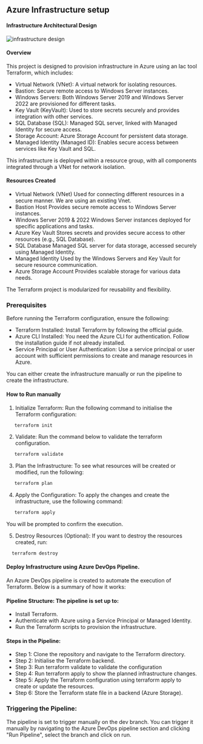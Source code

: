 ## Azure Infrastructure setup

#### Infrastructure Architectural Design
![infrastructure design]()
#### Overview
This project is designed to provision infrastructure in Azure using an Iac tool Terraform, which includes:

- Virtual Network (VNet): A virtual network for isolating resources.
- Bastion: Secure remote access to Windows Server instances.
- Windows Servers: Both Windows Server 2019 and Windows Server 2022 are provisioned for different tasks.
- Key Vault (KeyVault): Used to store secrets securely and provides integration with other services.
- SQL Database (SQL): Managed SQL server, linked with Managed Identity for secure access.
- Storage Account: Azure Storage Account for persistent data storage.
- Managed Identity (Managed ID): Enables secure access between services like Key Vault and SQL.

This infrastructure is deployed within a resource group, with all components integrated through a VNet for network isolation.

#### Resources Created
- Virtual Network (VNet)
  Used for connecting different resources in a secure manner. We are using an existing Vnet.
- Bastion Host
  Provides secure remote access to Windows Server instances.
- Windows Server 2019 & 2022
  Windows Server instances deployed for specific applications and tasks.
- Azure Key Vault
  Stores secrets and provides secure access to other resources (e.g., SQL Database).
- SQL Database
  Managed SQL server for data storage, accessed securely using Managed Identity.
- Managed Identity
  Used by the Windows Servers and Key Vault for secure resource communication.
- Azure Storage Account
  Provides scalable storage for various data needs.

The Terraform project is modularized for reusability and flexibility.

### Prerequisites
Before running the Terraform configuration, ensure the following:

- Terraform Installed: Install Terraform by following the official guide.
- Azure CLI Installed: You need the Azure CLI for authentication. Follow the installation guide if not already installed.
- Service Principal or User Authentication: Use a service principal or user account with sufficient permissions to create and manage resources in Azure.

You can either create the infrastructure manually or run the pipeline to create the infrastructure.

#### How to Run manually

1. Initialize Terraform: Run the following command to initialise the Terraform configuration:

```bash
   terraform init
```
2. Validate: Run the command below to validate the terraform configuration.
   
```bash
   terraform validate
```
3. Plan the Infrastructure: To see what resources will be created or modified, run the following:

```bash
   terraform plan
```
4. Apply the Configuration: To apply the changes and create the infrastructure, use the following command:

```bash
   terraform apply
```
You will be prompted to confirm the execution.

5. Destroy Resources (Optional): If you want to destroy the resources created, run:

```bash
  terraform destroy
```

#### Deploy Infrastructure using Azure DevOps Pipeline.

An Azure DevOps pipeline is created to automate the execution of Terraform. Below is a summary of how it works:

#### Pipeline Structure: The pipeline is set up to:
- Install Terraform.
- Authenticate with Azure using a Service Principal or Managed Identity.
- Run the Terraform scripts to provision the infrastructure.

#### Steps in the Pipeline:
- Step 1: Clone the repository and navigate to the Terraform directory.
- Step 2: Initialise the Terraform backend.
- Step 3: Run terraform validate to validate the configuration
- Step 4: Run terraform apply to show the planned infrastructure changes.
- Step 5: Apply the Terraform configuration using terraform apply to create or update the resources.
- Step 6: Store the Terraform state file in a backend (Azure Storage).

### Triggering the Pipeline: 
The pipeline is set to trigger manually on the dev branch. You can trigger it manually by navigating to the Azure DevOps pipeline section and clicking "Run Pipeline", select the branch and click on run.
